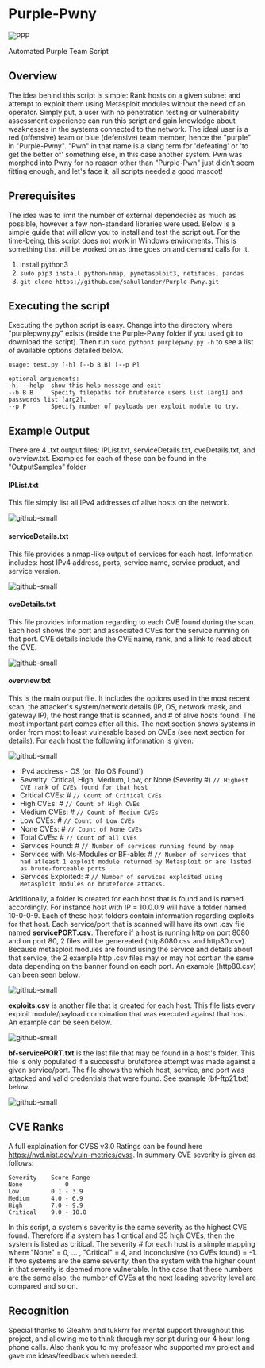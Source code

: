 # Purple-Pwny

![PPP](https://imgur.com/Sh86dxd.png)

Automated Purple Team Script

## Overview
The idea behind this script is simple: Rank hosts on a given subnet and attempt to exploit them using Metasploit modules without the need of an operator. Simply put, a user with no penetration testing or vulnerability assessment experience can run this script and gain knowledge about weaknesses in the systems connected to the network. The ideal user is a red (offensive) team or blue (defensive) team member, hence the "purple" in "Purple-Pwny". "Pwn" in that name is a slang term for 'defeating' or 'to get the better of' something else, in this case another system. Pwn was morphed into Pwny for no reason other than "Purple-Pwn" just didn't seem fitting enough, and let's face it, all scripts needed a good mascot! 

## Prerequisites
The idea was to limit the number of external dependecies as much as possible, however a few non-standard libraries were used. Below is a simple guide that will allow you to install and test the script out. For the time-being, this script does not work in Windows enviroments. This is something that will be worked on as time goes on and demand calls for it.
  1. install python3
  2. `sudo pip3 install python-nmap, pymetasploit3, netifaces, pandas`
  3. `git clone https://github.com/sahullander/Purple-Pwny.git`

## Executing the script
Executing the python script is easy. Change into the directory where "purplepwny.py" exists (inside the Purple-Pwny folder if you used git to download the script). Then run `sudo python3 purplepwny.py -h` to see a list of available options detailed below.
  ```
  usage: test.py [-h] [--b B B] [--p P] 
  
  optional arguements:
  -h, --help  show this help message and exit
  --b B B     Specify filepaths for bruteforce users list [arg1] and passwords list [arg2].
  --p P       Specify number of payloads per exploit module to try.
  ```
  
  ## Example Output
  There are 4 .txt output files: IPList.txt, serviceDetails.txt, cveDetails.txt, and overview.txt. Examples for each of these can be found in the "OutputSamples" folder
   
  #### IPList.txt
  This file simply list all IPv4 addresses of alive hosts on the network.
  
  ![github-small](https://imgur.com/GGcu9px.png)
    
  #### serviceDetails.txt
  This file provides a nmap-like output of services for each host. Information includes: host IPv4 address, ports, service name, service product, and service version.
  
  ![github-small](https://imgur.com/Iod7uCR.png)
    
  #### cveDetails.txt
  This file provides information regarding to each CVE found during the scan. Each host shows the port and associated CVEs for the service running on that port. CVE details include the CVE name, rank, and a link to read about the CVE.
  
 ![github-small](https://imgur.com/veYaWh7.png)
    
  #### overview.txt
  This is the main output file. It includes the options used in the most recent scan, the attacker's system/network details (IP, OS, network mask, and gateway IP), the host range that is scanned, and # of alive hosts found. The most important part comes after all this. The next section shows systems in order from most to least vulnerable based on CVEs (see next section for details). For each host the following information is given:
 
  ![github-small](https://imgur.com/6eZZf3E.png)
    
   * IPv4 address - OS (or 'No OS Found')
   * Severity: Critical, High, Medium, Low, or None (Severity #)   `// Highest CVE rank of CVEs found for that host`
   * Critical CVEs: #   `// Count of Critical CVEs`
   * High CVEs: #   `// Count of High CVEs`
   * Medium CVEs: #   `// Count of Medium CVEs`
   * Low CVEs: #   `// Count of Low CVEs`
   * None CVEs: #   `// Count of None CVEs`
   * Total CVEs: #   `// Count of all CVEs`
   * Services Found: #   `// Number of services running found by nmap`
   * Services with Ms-Modules or BF-able: #   `// Number of services that had atleast 1 exploit module returned by Metasploit or are listed as brute-forceable ports`
   * Services Exploited: #   `// Number of services exploited using Metasploit modules or bruteforce attacks.`
  
Additionally, a folder is created for each host that is found and is named accordingly. For instance host with IP =  10.0.0.9 will have a folder named 10-0-0-9. Each of these host folders contain information regarding exploits for that host. Each service/port that is scanned will have its own .csv file named **servicePORT.csv**. Therefore if a host is running http on port 8080 and on port 80, 2 files will be genereated (http8080.csv and http80.csv). Because metasploit modules are found using the service and details about that service, the 2 example http .csv files may or may not contian the same data depending on the banner found on each port. An example (http80.csv) can been seen below:

![github-small](https://imgur.com/0ZoAfs2.png)

**exploits.csv** is another file that is created for each host. This file lists every exploit module/payload combination that was executed against that host. An example can be seen below.

![github-small](https://imgur.com/vVI9Mhg.png)

**bf-servicePORT.txt** is the last file that may be found in a host's folder. This file is only populated if a successful bruteforce attempt was made against a given service/port. The file shows the which host, service, and port was attacked and valid credentials that were found. See example (bf-ftp21.txt) below.

![github-small](https://imgur.com/nmjPAhx.png)

  ## CVE Ranks
  A full explaination for CVSS v3.0 Ratings can be found here https://nvd.nist.gov/vuln-metrics/cvss. In summary CVE severity is given as follows:

    Severity    Score Range
    None            0
    Low         0.1 - 3.9
    Medium      4.0 - 6.9
    High        7.0 - 9.9
    Critical    9.0 - 10.0

  In this script, a system's severity is the same severity as the highest CVE found. Therefore if a system has 1 critical and 35 high CVEs, then the system is listed as critical. The severity # for each host is a simple mapping where "None" = 0, ... , "Critical" = 4, and Inconclusive (no CVEs found) = -1. If two systems are the same severity, then the system with the higher count in that severity is deemed more vulnerable. In the case that these numbers are the same also, the number of CVEs at the next leading severity level are compared and so on. 

  ## Recognition
  Special thanks to Gleahm and tukkrrr for mental support throughout this project, and allowing me to think through my script during our 4 hour long phone calls. Also thank you to my professor who supported my project and gave me ideas/feedback when needed.
